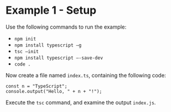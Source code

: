# Example 1 - Setup

Use the following commands to run the example:

* `npm init`
* `npm install typescript –g`
* `tsc –init`
* `npm install typescript –-save-dev`
* `code .`

Now create a file named `index.ts`, containing the following code:

```
const n = "TypeScript";
console.output("Hello, " + n + "!");
```

Execute the `tsc` command, and examine the output `index.js`.